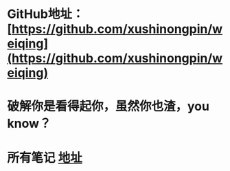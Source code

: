 # GitHub地址： [https://github.com/xushinongpin/weiqing](https://github.com/xushinongpin/weiqing)

# 破解你是看得起你，虽然你也渣，you know？

# 所有笔记 [地址](https://gitbook.ilvtian.vip/)



